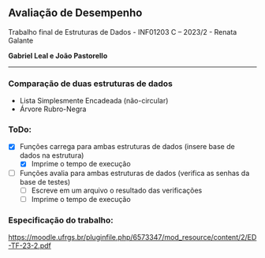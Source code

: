 ## Avaliação de Desempenho
Trabalho final de Estruturas de Dados - INF01203 C – 2023/2 - Renata Galante

**Gabriel Leal e João Pastorello**

___
### Comparação de duas estruturas de dados
* Lista Simplesmente Encadeada (não-circular)
* Árvore Rubro-Negra

### ToDo:
- [x] Funções carrega para ambas estruturas de dados (insere base de dados na estrutura)
  - [x] Imprime o tempo de execução
    
- [ ] Funções avalia para ambas estruturas de dados (verifica as senhas da base de testes)
  - [ ] Escreve em um arquivo o resultado das verificações
  - [ ] Imprime o tempo de execução

### Especificação do trabalho:
https://moodle.ufrgs.br/pluginfile.php/6573347/mod_resource/content/2/ED-TF-23-2.pdf
